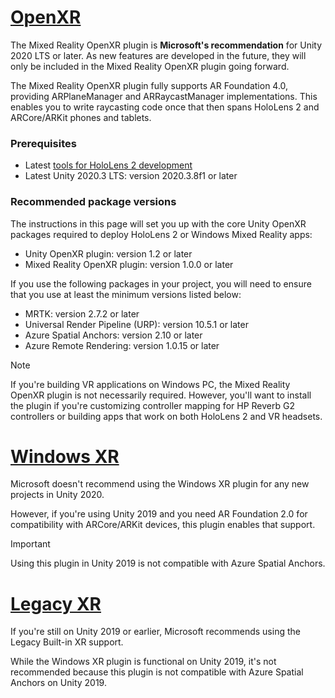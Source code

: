 # [OpenXR](#tab/openxr)

The Mixed Reality OpenXR plugin is **Microsoft's recommendation** for Unity 2020 LTS or later. As new features are developed in the future, they will only be included in the Mixed Reality OpenXR plugin going forward.

The Mixed Reality OpenXR plugin fully supports AR Foundation 4.0, providing ARPlaneManager and ARRaycastManager implementations. This enables you to write raycasting code once that then spans HoloLens 2 and ARCore/ARKit phones and tablets.

### Prerequisites 

* Latest [tools for HoloLens 2 development](../../../install-the-tools.md?tabs=unity#installation-checklist)
* Latest Unity 2020.3 LTS: version 2020.3.8f1 or later

### Recommended package versions

The instructions in this page will set you up with the core Unity OpenXR packages required to deploy HoloLens 2 or Windows Mixed Reality apps:

* Unity OpenXR plugin: version 1.2 or later
* Mixed Reality OpenXR plugin: version 1.0.0 or later

If you use the following packages in your project, you will need to ensure that you use at least the minimum versions listed below:

* MRTK: version 2.7.2 or later
* Universal Render Pipeline (URP): version 10.5.1 or later
* Azure Spatial Anchors: version 2.10 or later
* Azure Remote Rendering: version 1.0.15 or later

<!-- ![Screenshot of the open xr unity basic sample running on a HoloLens](../../images/openxr-example.png) -->

> [!NOTE]
> If you're building VR applications on Windows PC, the Mixed Reality OpenXR plugin is not necessarily required. However, you'll want to install the plugin if you're customizing controller mapping for HP Reverb G2 controllers or building apps that work on both HoloLens 2 and VR headsets.

# [Windows XR](#tab/windowsxr)

Microsoft doesn't recommend using the Windows XR plugin for any new projects in Unity 2020.

However, if you're using Unity 2019 and you need AR Foundation 2.0 for compatibility with ARCore/ARKit devices, this plugin enables that support.

> [!IMPORTANT]
> Using this plugin in Unity 2019 is not compatible with Azure Spatial Anchors.

# [Legacy XR](#tab/legacy)

If you're still on Unity 2019 or earlier, Microsoft recommends using the Legacy Built-in XR support.

While the Windows XR plugin is functional on Unity 2019, it's not recommended because this plugin is not compatible with Azure Spatial Anchors on Unity 2019.